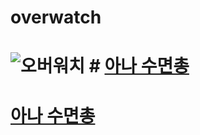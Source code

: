 # overwatch

# ![오버워치](http://www.thefirstmedia.net/ko/wp-content/uploads/2017/03/0017.jpg) # [아나 수면총](https://youtu.be/rbU2aG6CfVQ)


# [아나 수면총](https://youtu.be/rbU2aG6CfVQ)


